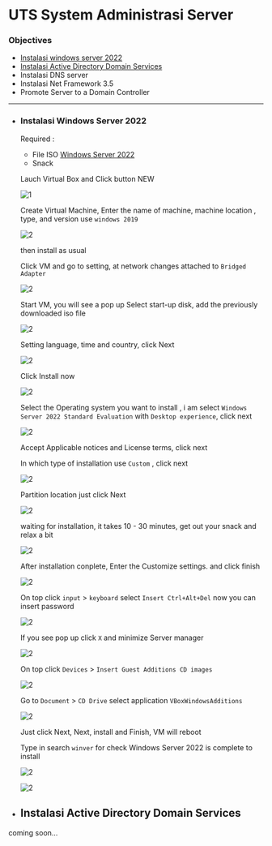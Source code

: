 # UTS System Administrasi Server

### Objectives
- [Instalasi windows server 2022](https://github.com/bryanpratama/Sistem-Administrasi-Server/blob/Progress-UTS2/UTS/Jawaban-UTS.md#instalasi-windows-server-2022)
- [Instalasi Active Directory Domain Services](https://github.com/bryanpratama/Sistem-Administrasi-Server/blob/Progress-UTS2/UTS/Jawaban-UTS.md#instalasi-active-directory-domain-services)
- Instalasi DNS server
- Instalasi Net Framework 3.5
- Promote Server to a Domain Controller
------

* ### Instalasi Windows Server 2022
  Required :
  + File ISO [Windows Server 2022](https://www.microsoft.com/en-us/evalcenter/evaluate-windows-server-2022)
  + Snack
  
  Lauch Virtual Box and Click button NEW
  
  ![1](Assets/Instalasi-windows-server-2022/tombol-new.png)
  
  Create Virtual Machine, Enter the name of machine, machine location , type, and version use ```windows 2019```
  
  ![2](Assets/Instalasi-windows-server-2022/name-operating-system.png)
  
  then install as usual
  
  Click VM and go to setting, at network changes attached to ```Bridged Adapter```
  
  ![2](Assets/Instalasi-windows-server-2022/network-bridged-adapter.png)
  
  Start VM, you will see a pop up Select start-up disk, add the previously downloaded iso file
  
  ![2](Assets/Instalasi-windows-server-2022/add-iso.png)
  
  Setting language, time and country, click Next
  
  ![2](Assets/Instalasi-windows-server-2022/set-language.png)
  
  Click Install now
  
  ![2](Assets/Instalasi-windows-server-2022/install.png)
  
  Select the Operating system you want to install , i am select ```Windows Server 2022 Standard Evaluation``` with ```Desktop experience```, click next
  
  ![2](Assets/Instalasi-windows-server-2022/desktop-expreience.png)
  
  Accept Applicable notices and License terms, click next <p></p>
  In which type of installation use ```Custom``` , click next</p>
  
  ![2](Assets/Instalasi-windows-server-2022/type-installation.png)
  
  Partition location just click Next
  
  ![2](Assets/Instalasi-windows-server-2022/partisi-location.png)
  
  waiting for installation, it takes 10 - 30 minutes, get out your snack and relax a bit
  
  ![2](Assets/Instalasi-windows-server-2022/installing-oprating-system.png)
  
  After installation conplete, Enter the Customize settings. and click finish
  
  ![2](Assets/Instalasi-windows-server-2022/administrator.png)
  
  On top click ``` input ``` > ```keyboard``` select ```Insert Ctrl+Alt+Del``` now you can insert password
  
  ![2](Assets/Instalasi-windows-server-2022/login.png)
  
  If you see pop up click ```X``` and minimize Server manager
  
  ![2](Assets/Instalasi-windows-server-2022/server-manager.png)
  
  On top click ```Devices``` > ```Insert Guest Additions CD images```
  
  
  ![2](Assets/Instalasi-windows-server-2022/insert-guest-additions.png)
  
  Go to ```Document``` > ```CD Drive``` select application ```VBoxWindowsAdditions```
  
  ![2](Assets/Instalasi-windows-server-2022/cd-vbox-additons.png)
  
  Just click Next, Next, install and Finish, VM will reboot <p></p>
  Type in search ```winver``` for check Windows Server 2022 is complete to install
  
  ![2](Assets/Instalasi-windows-server-2022/run-winver.png)
  
  
  ![2](Assets/Instalasi-windows-server-2022/about-windows.png)
  
* ## Instalasi Active Directory Domain Services

coming soon...

